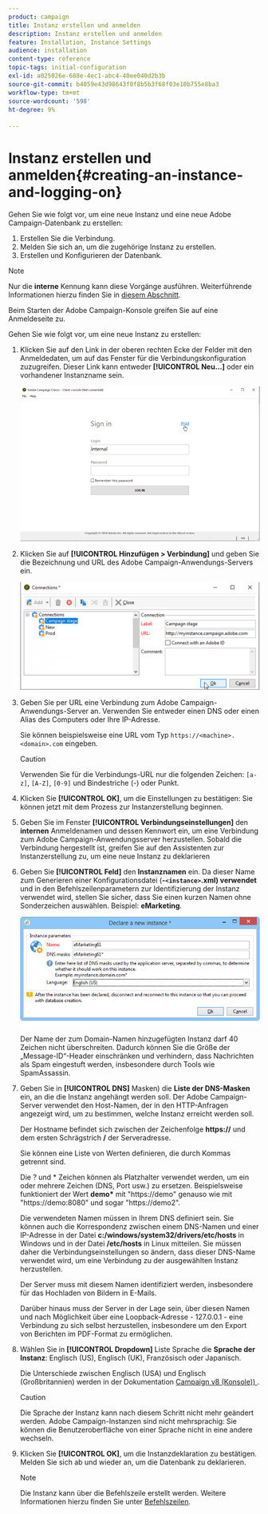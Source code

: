 ```yaml
---
product: campaign
title: Instanz erstellen und anmelden
description: Instanz erstellen und anmelden
feature: Installation, Instance Settings
audience: installation
content-type: reference
topic-tags: initial-configuration
exl-id: a025026e-688e-4ec1-abc4-40ee040d2b3b
source-git-commit: b4059e43d98643f0f8b5b3f68f03e10b755e8ba3
workflow-type: tm+mt
source-wordcount: '598'
ht-degree: 9%

---
```


# Instanz erstellen und anmelden{#creating-an-instance-and-logging-on}



Gehen Sie wie folgt vor, um eine neue Instanz und eine neue Adobe Campaign-Datenbank zu erstellen:

1. Erstellen Sie die Verbindung.
1. Melden Sie sich an, um die zugehörige Instanz zu erstellen.
1. Erstellen und Konfigurieren der Datenbank.

>[!NOTE]
>
>Nur die **interne** Kennung kann diese Vorgänge ausführen. Weiterführende Informationen hierzu finden Sie in [diesem Abschnitt](../../installation/using/configuring-campaign-server.md#internal-identifier).

Beim Starten der Adobe Campaign-Konsole greifen Sie auf eine Anmeldeseite zu.

Gehen Sie wie folgt vor, um eine neue Instanz zu erstellen:

1. Klicken Sie auf den Link in der oberen rechten Ecke der Felder mit den Anmeldedaten, um auf das Fenster für die Verbindungskonfiguration zuzugreifen. Dieser Link kann entweder **[!UICONTROL Neu…]** oder ein vorhandener Instanzname sein.

   ![](assets/s_ncs_install_define_connection_01.png)

1. Klicken Sie auf **[!UICONTROL Hinzufügen > Verbindung]** und geben Sie die Bezeichnung und URL des Adobe Campaign-Anwendungs-Servers ein.

   ![](assets/s_ncs_install_define_connection_02.png)

1. Geben Sie per URL eine Verbindung zum Adobe Campaign-Anwendungs-Server an. Verwenden Sie entweder einen DNS oder einen Alias des Computers oder Ihre IP-Adresse.

   Sie können beispielsweise eine URL vom Typ `https://<machine>.<domain>.com` eingeben.

   >[!CAUTION]
   >
   >Verwenden Sie für die Verbindungs-URL nur die folgenden Zeichen: `[a-z]`, `[A-Z]`, `[0-9]` und Bindestriche (-) oder Punkt.

1. Klicken Sie **[!UICONTROL OK]**, um die Einstellungen zu bestätigen: Sie können jetzt mit dem Prozess zur Instanzerstellung beginnen.
1. Geben Sie im Fenster **[!UICONTROL Verbindungseinstellungen]** den **internen** Anmeldenamen und dessen Kennwort ein, um eine Verbindung zum Adobe Campaign-Anwendungsserver herzustellen. Sobald die Verbindung hergestellt ist, greifen Sie auf den Assistenten zur Instanzerstellung zu, um eine neue Instanz zu deklarieren
1. Geben Sie **[!UICONTROL Feld]** den **Instanznamen** ein. Da dieser Name zum Generieren einer Konfigurationsdatei (**-`<instance>`.xml) verwendet** und in den Befehlszeilenparametern zur Identifizierung der Instanz verwendet wird, stellen Sie sicher, dass Sie einen kurzen Namen ohne Sonderzeichen auswählen. Beispiel: **eMarketing**.

   ![](assets/s_ncs_install_create_instance.png)

   Der Name der zum Domain-Namen hinzugefügten Instanz darf 40 Zeichen nicht überschreiten. Dadurch können Sie die Größe der „Message-ID“-Header einschränken und verhindern, dass Nachrichten als Spam eingestuft werden, insbesondere durch Tools wie SpamAssassin.

1. Geben Sie in **[!UICONTROL DNS]** Masken) die **Liste der DNS-Masken** ein, an die die Instanz angehängt werden soll. Der Adobe Campaign-Server verwendet den Host-Namen, der in den HTTP-Anfragen angezeigt wird, um zu bestimmen, welche Instanz erreicht werden soll.

   Der Hostname befindet sich zwischen der Zeichenfolge **https://** und dem ersten Schrägstrich **/** der Serveradresse.

   Sie können eine Liste von Werten definieren, die durch Kommas getrennt sind.

   Die ? und &#42; Zeichen können als Platzhalter verwendet werden, um ein oder mehrere Zeichen (DNS, Port usw.) zu ersetzen. Beispielsweise funktioniert der Wert **demo&#42;** mit &quot;https://demo&quot; genauso wie mit &quot;https://demo:8080&quot; und sogar &quot;https://demo2&quot;.

   Die verwendeten Namen müssen in Ihrem DNS definiert sein. Sie können auch die Korrespondenz zwischen einem DNS-Namen und einer IP-Adresse in der Datei **c:/windows/system32/drivers/etc/hosts** in Windows und in der Datei **/etc/hosts** in Linux mitteilen. Sie müssen daher die Verbindungseinstellungen so ändern, dass dieser DNS-Name verwendet wird, um eine Verbindung zu der ausgewählten Instanz herzustellen.

   Der Server muss mit diesem Namen identifiziert werden, insbesondere für das Hochladen von Bildern in E-Mails.

   Darüber hinaus muss der Server in der Lage sein, über diesen Namen und nach Möglichkeit über eine Loopback-Adresse - 127.0.0.1 - eine Verbindung zu sich selbst herzustellen, insbesondere um den Export von Berichten im PDF-Format zu ermöglichen.

1. Wählen Sie in **[!UICONTROL Dropdown]** Liste Sprache die **Sprache der Instanz**: Englisch (US), Englisch (UK), Französisch oder Japanisch.

   Die Unterschiede zwischen Englisch (USA) und Englisch (Großbritannien) werden in der Dokumentation [Campaign v8 (Konsole)) &#x200B;](.https://experienceleague.adobe.com/de/docs/campaign/campaign-v8/new/campaign-ui#formats).

   >[!CAUTION]
   >
   >Die Sprache der Instanz kann nach diesem Schritt nicht mehr geändert werden. Adobe Campaign-Instanzen sind nicht mehrsprachig: Sie können die Benutzeroberfläche von einer Sprache nicht in eine andere wechseln.

1. Klicken Sie **[!UICONTROL OK]**, um die Instanzdeklaration zu bestätigen. Melden Sie sich ab und wieder an, um die Datenbank zu deklarieren.

   >[!NOTE]
   >
   >Die Instanz kann über die Befehlszeile erstellt werden. Weitere Informationen hierzu finden Sie unter [Befehlszeilen](../../installation/using/command-lines.md).
